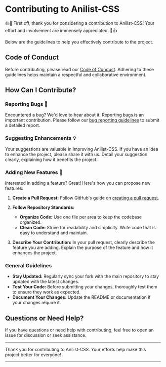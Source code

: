 # Contributing to Anilist-CSS

👍🎉 First off, thank you for considering a contribution to Anilist-CSS! Your effort and involvement are immensely appreciated. 🎉👍

Below are the guidelines to help you effectively contribute to the project.

## Code of Conduct

Before contributing, please read our [Code of Conduct](https://github.com/Mentor404/anilist-css/blob/main/CODE_OF_CONDUCT.md). Adhering to these guidelines helps maintain a respectful and collaborative environment.

## How Can I Contribute?

### Reporting Bugs 🐛

Encountered a bug? We'd love to hear about it. Reporting bugs is an important contribution. Please follow our [bug reporting guidelines](https://docs.github.com/pt/issues/tracking-your-work-with-issues/creating-an-issue) to submit a detailed report.

### Suggesting Enhancements 💡

Your suggestions are valuable in improving Anilist-CSS. If you have an idea to enhance the project, please share it with us. Detail your suggestion clearly, explaining how it benefits the project.

### Adding New Features 🚀

Interested in adding a feature? Great! Here's how you can propose new features:

1. **Create a Pull Request:** Follow GitHub's guide on [creating a pull request](https://docs.github.com/en/pull-requests/collaborating-with-pull-requests/proposing-changes-to-your-work-with-pull-requests/creating-a-pull-request).

2. **Follow Repository Standards:**
   - **Organize Code:** Use one file per area to keep the codebase organized.
   - **Clean Code:** Strive for readability and simplicity. Write code that is easy to understand and maintain.

3. **Describe Your Contribution:** In your pull request, clearly describe the feature you are adding. Explain the purpose of the feature and how it enhances the project.

### General Guidelines

- **Stay Updated:** Regularly sync your fork with the main repository to stay updated with the latest changes.
- **Test Your Code:** Before submitting your changes, thoroughly test them to ensure they work as expected.
- **Document Your Changes:** Update the README or documentation if your changes require it.

## Questions or Need Help?

If you have questions or need help with contributing, feel free to open an issue for discussion or seek assistance.

---

Thank you for contributing to Anilist-CSS. Your efforts help make this project better for everyone!

---
